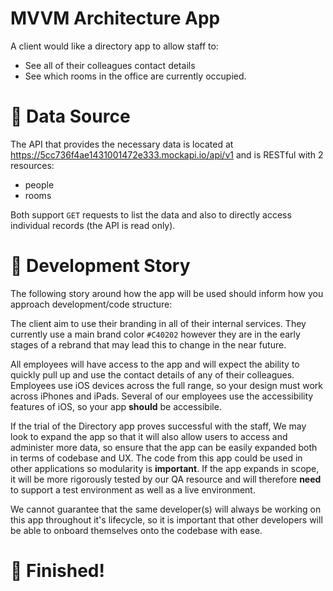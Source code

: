 # MVVM Architecture App
A client would like a directory app to allow staff to:
 - See all of their colleagues contact details
 - See which rooms in the office are currently occupied.

# 🔌 Data Source

The API that provides the necessary data is located at https://5cc736f4ae1431001472e333.mockapi.io/api/v1 and is RESTful with 2 resources:

- people 
- rooms

Both support `GET` requests to list the data and also to directly access individual records (the API is read only).

# 📖 Development Story

The following story around how the app will be used should inform how you approach development/code structure:

The client aim to use their branding in all of their internal services. They currently use a main brand color 
`#C40202` however they are in the early stages of a rebrand that may lead this to change in the near future.

All employees will have access to the app and will expect the ability to quickly pull up and use the contact details of any of their colleagues. Employees use iOS devices across the full range, so your design must work across iPhones and iPads. Several of our employees use the accessibility features of iOS, so your app **should** be accessibile. 

If the trial of the Directory app proves successful with the staff, We may look to expand the app so that it will also allow users to access and administer more data, so ensure that the app can be easily expanded both in terms of codebase and UX.  The code from this app could be used in other applications so modularity is **important**. If the app expands in scope, it will be more rigorously tested by our QA resource and will therefore **need** to support a test environment as well as a live environment. 

We cannot guarantee that the same developer(s) will always be working on this app throughout it's lifecycle, so it is important that other developers will be able to onboard themselves onto the codebase with ease.

# 🏁 Finished! 

